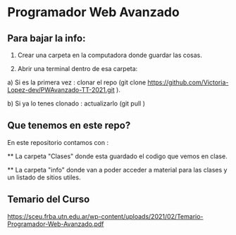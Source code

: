 # Programador Web Avanzado

## Para bajar la info:

1) Crear una carpeta en la computadora donde guardar las cosas.

2) Abrir una terminal dentro de esa carpeta:

a) Si es la primera vez : clonar el repo (git clone https://github.com/Victoria-Lopez-dev/PWAvanzado-TT-2021.git ).

b) Si ya lo tenes clonado : actualizarlo (git pull )



## Que tenemos en este repo?

En este repositorio contamos con :

** La carpeta "Clases" donde esta guardado el codigo que vemos en clase.

** La carpeta "info" donde van a poder acceder a material para las clases y un listado de sitios utiles.

## Temario del Curso

https://sceu.frba.utn.edu.ar/wp-content/uploads/2021/02/Temario-Programador-Web-Avanzado.pdf


